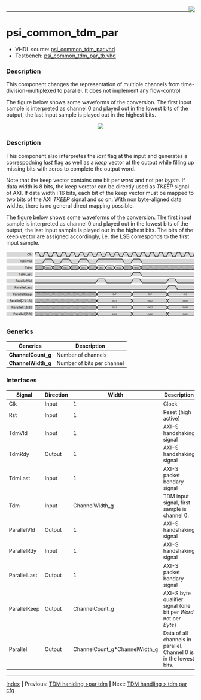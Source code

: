 <img align="right" src="../psi_logo.png">

***
# psi_common_tdm_par

- VHDL source: [psi_common_tdm_par.vhd](../../hdl/psi_common_tdm_par.vhd)
- Testbench: [psi_common_tdm_par_tb.vhd](../../testbench/psi_common_tdm_par_tb/psi_common_tdm_par_tb.vhd)

### Description

This component changes the representation of multiple channels from time-division-multiplexed to parallel. It does not implement any flow-control.

The figure below shows some waveforms of the conversion. The first input sample is interpreted as channel 0 and played out in the lowest bits of the output, the last input sample is played out in the highest bits.

<p align="center"> <img src="ch8_2_fig16.png"> </p>

### Description

This component also interpretes the *last* flag at the input and generates a correspodning *last* flag as well as a *keep* vector at the output while filling up missing bits with zeros to complete the output word. 

Note that the keep vector contains one bit per *word* and not per *bypte*. If data width is 8 bits, the keep verctor can be directly used as *TKEEP* signal of AXI. If data width i 16 bits, each bit of the keep vector must be mapped to two bits of the AXI *TKEEP* signal and so on. With non byte-aligned data widths, there is no general direct mapping possible.

The figure below shows some waveforms of the conversion. The first input sample is interpreted as channel 0 and played out in the lowest bits of the output, the last input sample is played out in the highest bits. The bits of the keep vector are assigned accordingly, i.e. the LSB corresponds to the first input sample.

<p align="center"> <img src="ch8_6_fig20.png"> </p>

### Generics

Generics            | Description
--------------------|---------
**ChannelCount\_g** | Number of channels
**ChannelWidth\_g** | Number of bits per channel

### Interfaces

Signal                 | Direction | Width                               |Description
-----------------------|-----------|-------------------------------------|--------------------------------------------------------------------
  Clk                  |    Input  |    1                                | Clock
  Rst                  |    Input  |    1                                | Reset (high active)
  TdmVld               |    Input  |    1                                | AXI-S handshaking signal
	TdmRdy							 |    Output |	  1															   |	AXI-S handshaking signal
	TdmLast	| Input |	1	| AXI-S packet bondary signal 
  Tdm                  |    Input  |    ChannelWidth_g                   | TDM input signal, first sample is channel 0.
  ParallelVld          |    Output |    1                                | AXI-S handshaking signal
	ParallelRdy					 |		Input	 |    1																 | AXI-S handshaking signal
	ParallelLast	|	Output	| 1	| AXI-S packet bondary signal 
	ParallelKeep	|	Output	| ChannelCount\_g	| AXI-S byte qualifier signal (one bit per *Word* not per *Byte*) 
  Parallel             |    Output |    ChannelCount\_g\*ChannelWidth\_g | Data of all channels in parallel. Channel 0 is in the lowest bits.

***
[Index](../psi_common_index.md) **|** Previous: [TDM hanlding >par tdm](../ch8_tdm_handling/ch8_1_par_tdm.md) **|** Next: [TDM handling > tdm par cfg](../ch8_tdm_handling/ch8_3_tdm_par_cfg.md)